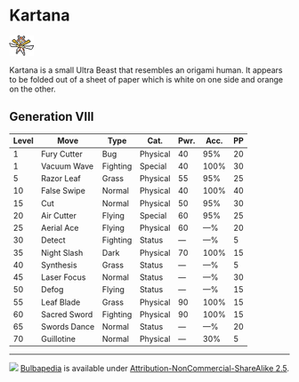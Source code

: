 # Kartana

![kartana](../assets/Kartana.png)

Kartana is a small Ultra Beast that resembles an origami human. It appears to be folded out of a sheet of paper which is white on one side and orange on the other.

## Generation VIII

Level | Move | Type | Cat. | Pwr. | Acc. | PP
---   |---   |---   |---   |---   |---   |---
1  | Fury Cutter | Bug | Physical | 40 | 95% | 20
1  | Vacuum Wave | Fighting | Special | 40 | 100% | 30
5  | Razor Leaf | Grass | Physical | 55 | 95% | 25
10 | False Swipe | Normal | Physical | 40 | 100% | 40
15 | Cut | Normal | Physical | 50 | 95% | 30
20 | Air Cutter | Flying | Special | 60 | 95% | 25
25 | Aerial Ace | Flying | Physical | 60 | —% | 20
30 | Detect | Fighting | Status | — | —% |5
35 | Night Slash | Dark | Physical | 70 | 100% | 15
40 | Synthesis | Grass | Status | — | —% | 5
45 | Laser Focus | Normal | Status | — | —% | 30
50 | Defog | Flying | Status | — | —% | 15
55 | Leaf Blade  | Grass | Physical | 90 | 100% | 15
60 | Sacred Sword | Fighting | Physical | 90 | 100% | 15
65 | Swords Dance | Normal  | Status | — | —%| 20
70 | Guillotine | Normal  | Physical | — | 30% | 5

---

![](https://i.creativecommons.org/l/by-sa/4.0/80x15.png) [Bulbapedia](https://bulbapedia.bulbagarden.net/wiki/Main_Page) is available under [Attribution-NonCommercial-ShareAlike 2.5](http://creativecommons.org/licenses/by-nc-sa/2.5/).

